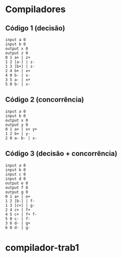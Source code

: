 # Compiladores

## Código 1 (decisão)
```
input a 0
input b 0
output x 0
output z 0
0 1 a+ | z+
1 2 [a-] | z-
1 3 [b+] | z-
2 4 b+ | x+
4 0 b- | x-
3 5 a- | x+
5 0 b- | x-
```


## Código 2 (concorrência)
```
input a 0
input b 0
output x 0
output y 0
0 1 a+ | x+ y+
1 2 b+ | y-
2 0 a- b- | x-
```

## Código 3 (decisão + concorrência)
```
input a 0
input b 0
input c 0
input d 0
output e 0
output f 0
output g 0
0 1 a+ | e+
1 2 [b-] | f-
1 3 [c+] | g-
2 4 c+ | f+
4 5 c+ | f+ f-
5 0 c- | f-
3 6 d- | g+
6 0 d- | g-
```
# compilador-trab1
